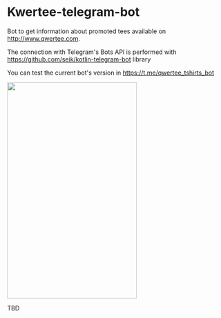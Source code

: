 # Kwertee-telegram-bot
Bot to get information about promoted tees available on http://www.qwertee.com.

The connection with Telegram's Bots API is performed with https://github.com/seik/kotlin-telegram-bot library

You can test the current bot's version in https://t.me/qwertee_tshirts_bot

<img data-canonical-src="https://lh5.googleusercontent.com/owZ4aVTntN__ykRur-lpOUONw_ctsRO-7nYbwq88Umd2z6rK9u9bJE31bur-B6wCrfmQsp6twy4ibWMzmCuf=w2880-h1542-rw" src="https://camo.githubusercontent.com/64431f9faeae0e56a92687e4483f78147419a0fe/68747470733a2f2f6c68352e676f6f676c6575736572636f6e74656e742e636f6d2f6f775a346156546e744e5f5f796b5275722d6c704f554f4e775f637473524f2d376e596277713838556d64327a36724b397539624a4533316275722d4236774372666d51737036747779346962574d7a6d4375663d77323838302d68313534322d7277" width="300" height="500">


TBD

